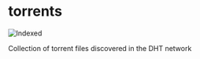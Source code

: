 torrents 
========
![Indexed](https://img.shields.io/badge/indexed-53330-blue)

Collection of torrent files discovered in the DHT network
